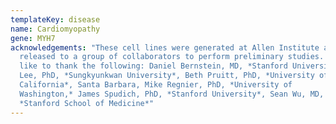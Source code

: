 ```yaml
---
templateKey: disease
name: Cardiomyopathy
gene: MYH7
acknowledgements: "These cell lines were generated at Allen Institute and
  released to a group of collaborators to perform preliminary studies. We would
  like to thank the following: Daniel Bernstein, MD, *Stanford University*, Soah
  Lee, PhD, *Sungkyunkwan University*, Beth Pruitt, PhD, *University of
  California*, Santa Barbara, Mike Regnier, PhD, *University of
  Washington,* James Spudich, PhD, *Stanford University*, Sean Wu, MD, PhD,
  *Stanford School of Medicine*"
---
```

